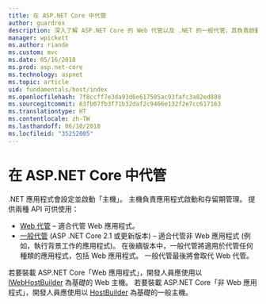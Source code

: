 ```yaml
---
title: 在 ASP.NET Core 中代管
author: guardrex
description: 深入了解 ASP.NET Core 的 Web 代管以及 .NET 的一般代管，其負責啟動應用程式以及進行存留期間的管理。
manager: wpickett
ms.author: riande
ms.custom: mvc
ms.date: 05/16/2018
ms.prod: asp.net-core
ms.technology: aspnet
ms.topic: article
uid: fundamentals/host/index
ms.openlocfilehash: 7f8ccff7e3da93d6e617505ac93fafc3a82ed880
ms.sourcegitcommit: 63fb07fb3f71b32daf2c9466e132f2e7cc617163
ms.translationtype: HT
ms.contentlocale: zh-TW
ms.lasthandoff: 06/10/2018
ms.locfileid: "35252005"
---
```

# <a name="host-in-aspnet-core"></a>在 ASP.NET Core 中代管

.NET 應用程式會設定並啟動「主機」。 主機負責應用程式啟動和存留期管理。 提供兩種 API 可供使用：

* [Web 代管](xref:fundamentals/host/web-host) &ndash; 適合代管 Web 應用程式。
* [一般代管](xref:fundamentals/host/generic-host) (ASP .NET Core 2.1 或更新版本) &ndash; 適合代管非 Web 應用程式 (例如，執行背景工作的應用程式)。 在後續版本中，一般代管將適用於代管任何種類的應用程式，包括 Web 應用程式。 一般代管最後將會取代 Web 代管。

若要裝載 ASP.NET Core「Web 應用程式」，開發人員應使用以 [IWebHostBuilder](/dotnet/api/microsoft.aspnetcore.hosting.iwebhostbuilder) 為基礎的 Web 主機。 若要裝載 ASP.NET Core「非 Web 應用程式」，開發人員應使用以 [HostBuilder](/dotnet/api/microsoft.extensions.hosting.hostbuilder) 為基礎的一般主機。
